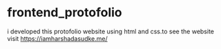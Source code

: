 # frontend_protofolio
i developed this protofolio website using html and css.to see the website visit https://iamharshadasudke.me/
